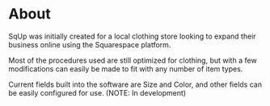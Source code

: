 # About

SqUp was initially created for a local clothing store looking to expand their business online using the Squarespace platform.

Most of the procedures used are still optimized for clothing, but with a few modifications can easily be made to fit with any number of item types.

Current fields built into the software are Size and Color, and other fields can be easily configured for use. (NOTE: In development)